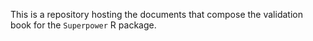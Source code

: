 This is a repository hosting the documents that compose the validation book for the `Superpower` R package.

